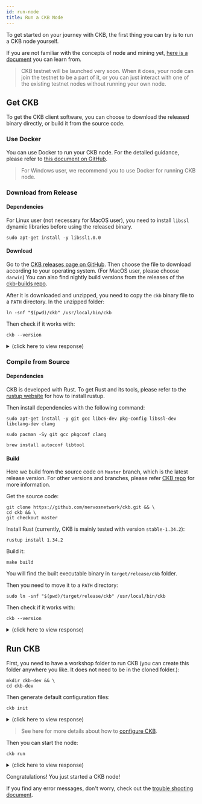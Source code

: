 ```yaml
---
id: run-node
title: Run a CKB Node
---
```


To get started on your journey with CKB, the first thing you can try is to run a CKB node yourself. 

If you are not familiar with the concepts of node and mining yet, [here is a document](../basic-concepts/node-mining) you can learn from.

> CKB testnet will be launched very soon. When it does, your node can join the testnet to be a part of it, or you can just interact with one of the existing testnet nodes without running your own node.

## Get CKB

To get the CKB client software, you can choose to download the released binary directly, or build it from the source code.

### Use Docker
You can use Docker to run your CKB node. For the detailed guidance, please refer to [this document on GitHub](https://github.com/nervosnetwork/ckb/blob/develop/docs/run-ckb-with-docker.md). 

> For Windows user, we recommend you to use Docker for running CKB node.

### Download from Release

#### Dependencies

For Linux user (not necessary for MacOS user), you need to install `libssl` dynamic libraries before using the released binary.

```shell
sudo apt-get install -y libssl1.0.0
```

#### Download

<!-- Todo: change the version here -->

 Go to the [CKB releases page on GitHub](https://github.com/nervosnetwork/ckb/releases). Then choose the file to download according to your operating system. (For MacOS user, please choose `darwin`) You can also find nightly build versions from the releases of the [ckb-builds repo](https://github.com/ckb-builds/ckb-builds/releases).

After it is downloaded and unzipped, you need to copy the `ckb` binary file to a `PATH` directory. In the unzipped folder:
```shell
ln -snf "$(pwd)/ckb" /usr/local/bin/ckb
```

Then check if it works with:
```shell
ckb --version
```

<!-- Todo: change the response here -->

<details>
<summary>(click here to view response)</summary>
```shell
$ ckb --version
ckb 0.12.0-pre (rylai17 2019-05-07)
```
</details>

### Compile from Source

#### Dependencies
CKB is developed with Rust. To get Rust and its tools, please refer to the [rustup website](https://www.rustup.rs/) for how to install rustup.

Then install dependencies with the following command:

<!--DOCUSAURUS_CODE_TABS-->
<!--Ubuntu and Debian-->
```shell
sudo apt-get install -y git gcc libc6-dev pkg-config libssl-dev libclang-dev clang
```
<!--Arch Linux-->
```shell
sudo pacman -Sy git gcc pkgconf clang
```

<!--macOS-->
```shell
brew install autoconf libtool
```
<!--END_DOCUSAURUS_CODE_TABS-->


#### Build
Here we build from the source code on `Master` branch, which is the latest release version. For other versions and branches, please refer [CKB repo](https://github.com/nervosnetwork/ckb) for more information.

Get the source code:

```shell
git clone https://github.com/nervosnetwork/ckb.git && \
cd ckb && \
git checkout master
```

Install Rust (currently, CKB is mainly tested with version `stable-1.34.2`):
```shell
rustup install 1.34.2
```

Build it:
```shell
make build
```

You will find the built executable binary in `target/release/ckb` folder.

Then you need to move it to a `PATH` directory:
```shell
sudo ln -snf "$(pwd)/target/release/ckb" /usr/local/bin/ckb
```

Then check if it works with:
```shell
ckb --version
```

<!-- Todo: change the response here -->

<details>
<summary>(click here to view response)</summary>
```shell
$ ckb --version
ckb 0.12.0-pre (rylai17 2019-05-07)
```
</details>

## Run CKB
First, you need to have a workshop folder to run CKB (you can create this folder anywhere you like. It does not need to be in the cloned folder.):
```shell
mkdir ckb-dev && \
cd ckb-dev
```

Then generate default configuration files:
```shell
ckb init
```

<details>
<summary>(click here to view response)</summary>
```shell
$ ckb init
Initialized CKB directory in /Users/haichaozhu/Desktop/ckb-dev
export ckb.toml
export ckb-miner.toml
```
</details>

> See here for more details about how to [configure CKB](https://github.com/nervosnetwork/ckb/blob/develop/docs/configure.md).

Then you can start the node:
```shell
ckb run
```

<details>
<summary>(click here to view response)</summary>
```shell
$ ckb run
2019-05-13 17:55:16.057 +08:00 main INFO sentry  sentry is disabled
2019-05-13 17:55:16.068 +08:00 main INFO ckb_db::rocksdb  Initialize a new database
2019-05-13 17:55:16.204 +08:00 main INFO main  chain genesis hash: 0x6448adcb403733f7976576eeffcdfa6929cd7af07d25fb925e0d9236dcc0c6f5
2019-05-13 17:55:16.205 +08:00 main INFO network  Generate random key
2019-05-13 17:55:16.205 +08:00 main INFO network  write random secret key to "/Users/haichaozhu/Desktop/ckb-dev/data/network/secret_key"
2019-05-13 17:55:16.219 +08:00 main INFO network  No peer in peer store, start seeding...
2019-05-13 17:55:16.221 +08:00 main INFO network  Listen on address: /ip4/0.0.0.0/tcp/8115/p2p/QmRtEZwdSRPpTJHf4gPmwR8YobzpxwZDH4UtVPNJftwynh
2019-05-13 17:55:16.223 +08:00 tokio-runtime-worker-0 INFO network  p2p service event: ListenStarted { address: "/ip4/0.0.0.0/tcp/8115" }
```
</details>

Congratulations! You just started a CKB node!

If you find any error messages, don't worry, check out the [trouble shooting document](../references/troubleshooting).
